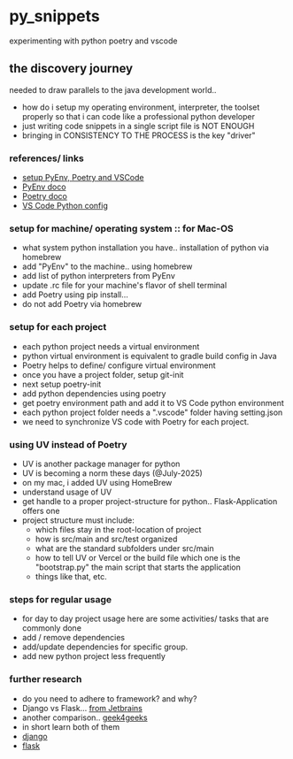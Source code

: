 # py_snippets
experimenting with python poetry and vscode


## the discovery journey
needed to draw parallels to the java development world.. 
* how do i setup my operating environment, interpreter, the toolset properly so that i can code like a professional python developer
* just writing code snippets in a single script file is NOT ENOUGH
* bringing in CONSISTENCY TO THE PROCESS is the key "driver"

### references/ links
* [setup PyEnv, Poetry and VSCode](https://youtu.be/547Jr26duHQ?si=VHQ0-bZHvfXWHNB-)
* [PyEnv doco](https://github.com/pyenv/pyenv)
* [Poetry doco](https://python-poetry.org/docs/)
* [VS Code Python config](https://code.visualstudio.com/docs/python/environments)

### setup for machine/ operating system :: for Mac-OS
* what system python installation you have.. installation of python via homebrew
* add "PyEnv" to the machine.. using homebrew 
* add list of python interpreters from PyEnv
* update .rc file for your machine's flavor of shell terminal
* add Poetry using pip install... 
* do not add Poetry via homebrew


### setup for each project
* each python project needs a virtual environment
* python virtual environment is equivalent to gradle build config in Java
* Poetry helps to define/ configure virtual environment
* once you have a project folder, setup git-init
* next setup poetry-init
* add python dependencies using poetry
* get poetry environment path and add it to VS Code python environment
* each python project folder needs a ".vscode" folder having setting.json
* we need to synchronize VS code with Poetry for each project.


### using UV instead of Poetry
* UV is another package manager for python
* UV is becoming a norm these days (@July-2025)
* on my mac, i added UV using HomeBrew
* understand usage of UV
* get handle to a proper project-structure for python.. Flask-Application offers one
* project structure must include:
  * which files stay in the root-location of project
  * how is src/main and src/test organized
  * what are the standard subfolders under src/main
  * how to tell UV or Vercel or the build file which one is the "bootstrap.py" the main script that starts the application
  * things like that, etc.


### steps for regular usage
* for day to day project usage here are some activities/ tasks that are commonly done
* add / remove dependencies
* add/update dependencies for specific group.
* add new python project less frequently


### further research
* do you need to adhere to framework? and why?
* Django vs Flask... [from Jetbrains](https://blog.jetbrains.com/pycharm/2023/11/django-vs-flask-which-is-the-best-python-web-framework/)
* another comparison.. [geek4geeks](https://www.geeksforgeeks.org/python/differences-between-django-vs-flask/)
* in short learn both of them
* [django](https://www.djangoproject.com)
* [flask](https://flask.palletsprojects.com/en/stable/)
